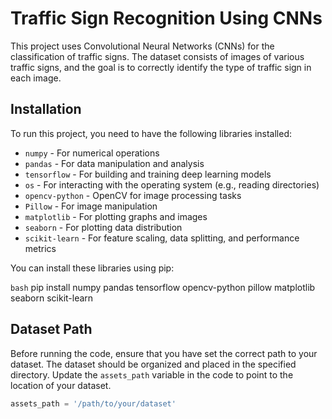 # Traffic Sign Recognition Using CNNs

This project uses Convolutional Neural Networks (CNNs) for the classification of traffic signs. The dataset consists of images of various traffic signs, and the goal is to correctly identify the type of traffic sign in each image.

## Installation

To run this project, you need to have the following libraries installed:

- `numpy` - For numerical operations
- `pandas` - For data manipulation and analysis
- `tensorflow` - For building and training deep learning models
- `os` - For interacting with the operating system (e.g., reading directories)
- `opencv-python` - OpenCV for image processing tasks
- `Pillow` - For image manipulation
- `matplotlib` - For plotting graphs and images
- `seaborn` - For plotting data distribution
- `scikit-learn` - For feature scaling, data splitting, and performance metrics

You can install these libraries using pip:

`bash`
pip install numpy pandas tensorflow opencv-python pillow matplotlib seaborn scikit-learn


## Dataset Path

Before running the code, ensure that you have set the correct path to your dataset. The dataset should be organized and placed in the specified directory. Update the `assets_path` variable in the code to point to the location of your dataset.

```python
assets_path = '/path/to/your/dataset'
